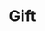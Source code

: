 ---
title: Gift
tags: ["gift"]
icon: gift
svg: '<svg xmlns="http://www.w3.org/2000/svg" width="24" height="24" fill="none" viewBox="0 0 24 24" stroke-width="1.5" stroke-linecap="round" stroke-linejoin="round" stroke="currentColor"><path d="M12 21v-9m0-4.5H7.95c-2.77 0-2.94-4.5 0-4.5C11.1 3 12 7.5 12 7.5Zm0 0h4.05c2.896 0 2.896-4.5 0-4.5C12.9 3 12 7.5 12 7.5Zm7.4 0H4.6c-.56 0-.84 0-1.054.087a.926.926 0 0 0-.437.35C3 8.107 3 8.332 3 8.78v1.44c0 .448 0 .672.109.843.096.15.249.273.437.35.214.087.494.087 1.054.087h14.8c.56 0 .84 0 1.054-.087a.926.926 0 0 0 .437-.35c.109-.17.109-.395.109-.843V8.78c0-.448 0-.672-.109-.843a.926.926 0 0 0-.437-.35C20.24 7.5 19.96 7.5 19.4 7.5Zm.1 4.5v7.892c0 .388 0 .582-.109.73a.912.912 0 0 1-.437.302C18.74 21 18.46 21 17.9 21H6.1c-.56 0-.84 0-1.054-.076a.913.913 0 0 1-.437-.302c-.109-.148-.109-.342-.109-.73V12"/></svg>'
---